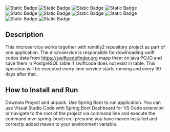 ![Static Badge](https://img.shields.io/badge/java-21-brightgreen?style=flat&logoColor=red) ![Static Badge](https://img.shields.io/badge/springBoot-3.4.4.-brightgreen?style=flat&logoColor=red) ![Static Badge](https://img.shields.io/badge/spring.framework.boot-spring.boot.starter.data.jpa-brightgreen?style=flat&logoColor=red) ![Static Badge](https://img.shields.io/badge/spring.framework.boot-spring.boot.starter.web-brightgreen?style=flat&logoColor=red) ![Static Badge](https://img.shields.io/badge/org.postgresql-postgresql-brightgreen?style=flat&logoColor=red)
![Static Badge](https://img.shields.io/badge/org.projectlombok-lombok-brightgreen?style=flat&logoColor=red) ![Static Badge](https://img.shields.io/badge/org.springframework.boot-spring.boot.starter.test-brightgreen?style=flat&logoColor=red) ![Static Badge](https://img.shields.io/badge/maven-blue?style=flat&logoColor=red) ![Static Badge](https://img.shields.io/badge/postgresql-17-blue?style=flat&logoColor=red) ![Static Badge](https://img.shields.io/badge/jackson%20core-2.18.3-green)

## Description 
This microservice works together with remitly2 repository project as part of one application. The microservice is responsible for dowlnoading swift codes data from https://swiftcodefinder.org mapp them on java POJO and save them in PostgreSQL table if swiftcode does not exist in table. 
This operation will be executed every time service starts running and every 30 days after that. 

## How to Install and Run 
Downola Project and unpack.
Use Spring Boot to run application. You can use Visual Studio Code with Spring Boot Dashboard for VS Code extension or navigate to the root of the project via command line and execute the command mvn spring-boot:run.I presume you have maven installed and correctly added maven to your environment variable.
